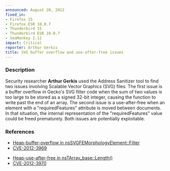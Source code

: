 ```yaml
---
announced: August 28, 2012
fixed_in:
- Firefox 15
- Firefox ESR 10.0.7
- Thunderbird 15
- Thunderbird ESR 10.0.7
- SeaMonkey 2.12
impact: Critical
reporter: Arthur Gerkis
title: SVG buffer overflow and use-after-free issues
---
```


<h3>Description</h3>

<p>Security researcher <strong>Arthur Gerkis</strong> used the Address Sanitizer
tool to find two issues involving Scalable Vector Graphics (SVG) files. The
first issue is a buffer overflow in Gecko's SVG filter code when the sum of two
values is too large to be stored as a signed 32-bit integer, causing the
function to write past the end of an array. The second issue is a use-after-free
when an element with a "requiredFeatures" attribute is moved between documents.
In that situation, the internal representation of the "requiredFeatures" value
could be freed prematurely. Both issues are potentially exploitable.
</p>


<h3>References</h3>

<ul>
  <li><a href="https://bugzilla.mozilla.org/show_bug.cgi?id=782141">
      Heap-buffer-overflow in nsSVGFEMorphologyElement::Filter</a></li>
  <li><a href="http://cve.mitre.org/cgi-bin/cvename.cgi?name=CVE-2012-3969" class="ex-ref">CVE-2012-3969</a></li>
</ul>

<ul>
  <li><a href="https://bugzilla.mozilla.org/show_bug.cgi?id=760996">
      Heap-use-after-free in
nsTArray_base<nstarraydefaultallocator>::Length()</nstarraydefaultallocator></a></li>
  <li><a href="http://cve.mitre.org/cgi-bin/cvename.cgi?name=CVE-2012-3970" class="ex-ref">CVE-2012-3970</a></li>
</ul>




